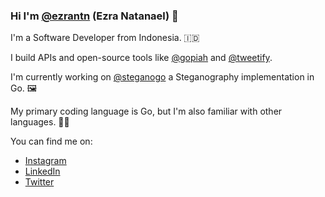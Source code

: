 ### Hi I'm [@ezrantn](https://x.com/EzraNatanael6) (Ezra Natanael) 👋

I'm a Software Developer from Indonesia. 🇮🇩

I build APIs and open-source tools like [@gopiah](https://github.com/ezrantn/gopiah) and [@tweetify](https://github.com/ezrantn/tweetify).

I'm currently working on [@steganogo](https://github.com/ezrantn/steganogo) a Steganography implementation in Go. 🖼️

My primary coding language is Go, but I'm also familiar with other languages. 👨‍💻

You can find me on:

- [Instagram](https://www.instagram.com/ezntn/)
- [LinkedIn](https://www.linkedin.com/in/ezrantn/)
- [Twitter](https://x.com/EzraNatanael6)
